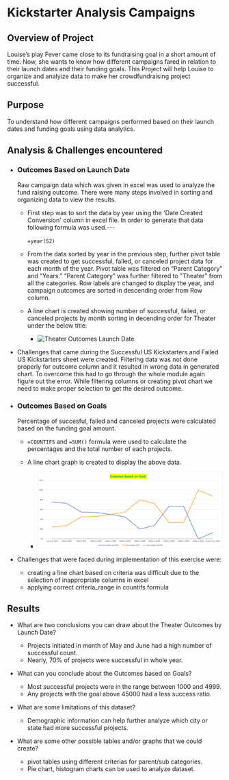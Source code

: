 # Kickstarter Analysis Campaigns

## Overview of Project
Louise’s play Fever came close to its fundraising goal in a short amount of time. Now, she wants to know how different campaigns fared in relation to their launch dates and their funding goals. This Project will help Louise to organize and analyize data to make her crowdfundraising project successful.

## Purpose
To understand how different campaigns performed based on their launch dates and funding goals using data analytics.

## Analysis & Challenges encountered

- ### Outcomes Based on Launch Date
    Raw campaign data which was given in excel was used to analyze the fund raising outcome. There were many steps involved in sorting and organizing data to view the results.  
  - First step was to sort the data by year using the 'Date Created Conversion' column in excel file. In order to generate that data following formula was used.---

    `=year(S2)`
  - From the data sorted by year in the previous step, further pivot table was created to get successful, failed, or canceled project data for each month of the year. Pivot table was filtered on “Parent Category” and “Years.” “Parent Category” was further filtered to "Theater" from all the categories. Row labels are changed to display the year, and campaign outcomes are sorted in descending order from Row column.
  - A line chart is created showing number of successful, failed, or canceled projects by month sorting in decending order for Theater under the below title:
    - ![Theater Outcomes Launch Date](./Theater_Outcomes_vs_Launch.png)

- Challenges that came during the Successful US Kickstarters and Failed US Kickstarters sheet were created. Filtering data was not done properly for outcome column and it resulted in wrong data in generated chart. To overcome this had to go through the whole module again figure out the error. While filtering columns or creating pivot chart we need to make proper selection to get the desired outcome.

- ### Outcomes Based on Goals

    Percentage of succesful, failed and canceled projects were calculated based on the funding goal amount.

    - `=COUNTIFS` and `=SUM()` formula were used to calculate the percentages and the total number of each projects.

    - A line chart graph is created to display the above data.

      - ![Outcomes based on Goals](./Outcomes_vs_Goals.png)


- Challenges that were faced during implementation of this exercise were:
  - creating a line chart based on criteria was difficult due to the selection of inappropriate columns in excel
  - applying correct criteria_range in countifs formula
    

## Results

- What are two conclusions you can draw about the Theater Outcomes by Launch Date?
  - Projects initiated in month of May and June had a high number of successful count.
  - Nearly, 70% of projects were successful in whole year.  

- What can you conclude about the Outcomes based on Goals?
  - Most successful projects were in the range between 1000 and 4999.
  - Any projects with the goal above 45000 had a less success ratio.

- What are some limitations of this dataset?
  - Demographic information can help further analyze which city or state had more successful projects.

- What are some other possible tables and/or graphs that we could create?
  - pivot tables using different criterias for parent/sub categories.
  - Pie chart, histogram charts can be used to analyze dataset.
